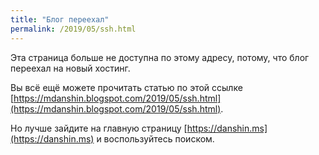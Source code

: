 ```yaml
---
title: "Блог переехал"
permalink: /2019/05/ssh.html
---
```

Эта страница больше не доступна по этому адресу, потому, что блог переехал на новый хостинг.

Вы всё ещё можете прочитать статью по этой ссылке [https://mdanshin.blogspot.com/2019/05/ssh.html](https://mdanshin.blogspot.com/2019/05/ssh.html).

Но лучше зайдите на главную страницу [https://danshin.ms](https://danshin.ms) и воспользуйтесь поиском.